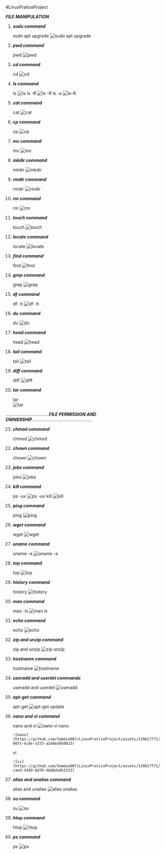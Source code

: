 #LinuxPraticeProject

***FILE MANIPULATION***

1. ***sudo command***

    sudo apt upgrade
        ![sudo apt upgrade ](https://github.com/Sommie007/LinuxPraticeProject/assets/139817771/50014478-56a6-45c2-832b-4d5d8c8584d7)

2. ***pwd command***

    pwd
        ![pwd](https://github.com/Sommie007/LinuxPraticeProject/assets/139817771/fb6f6085-4d6c-4fff-9a52-8bc68c545dcd)

3. ***cd command***

    cd
        ![cd](https://github.com/Sommie007/LinuxPraticeProject/assets/139817771/317697a1-dfcd-4ee4-94f1-ba6b0622af0c)
4. ***ls command***

    ls
      ![ls](https://github.com/Sommie007/LinuxPraticeProject/assets/139817771/0ab6fe3c-2758-4336-b87e-4baffc5c0c40)
    ls -R
        ![ls -R](https://github.com/Sommie007/LinuxPraticeProject/assets/139817771/a8018da4-5b49-4b52-9469-564bf7b185c1)
    ls -a
        ![ls-R](https://github.com/Sommie007/LinuxPraticeProject/assets/139817771/7fee3ff9-8fb1-4fbc-aff1-b1bb29944160)

5. ***cat command***

    cat
        ![cat](https://github.com/Sommie007/LinuxPraticeProject/assets/139817771/c4eacf77-bb86-429a-97bd-5632d3e3d438)

6.  ***cp command***

    cp
       ![cp](https://github.com/Sommie007/LinuxPraticeProject/assets/139817771/cde7d7ca-4a1b-4447-a474-f5568c1714b1)

7.  ***mv command***

    mv
        ![mv](https://github.com/Sommie007/LinuxPraticeProject/assets/139817771/2bf0e030-5720-4ea4-a347-ba808c334333)

8.  ***mkdir command***
    
    mkdir
       ![mkdir](https://github.com/Sommie007/LinuxPraticeProject/assets/139817771/16d7920f-7ce6-4b8c-ab72-b65aa9796b25)

9. ***rmdir command***

    rmdir
        ![rmdir](https://github.com/Sommie007/LinuxPraticeProject/assets/139817771/ccd76490-51e0-4744-bbae-07841ff7849f)

10. ***rm command***

    rm
        ![rm](https://github.com/Sommie007/LinuxPraticeProject/assets/139817771/d13144dc-280e-4e3b-aa7c-7373a1e04358)

11. ***touch command***

    touch
        ![touch](https://github.com/Sommie007/LinuxPraticeProject/assets/139817771/efe17a9c-b80e-41df-8c81-f9ce1abdc1c8)

12. ***locate command***

    locate
       ![locate](https://github.com/Sommie007/LinuxPraticeProject/assets/139817771/a03c543a-b582-4eeb-9992-21cfee7e9c25)

13. ***find command***

    find
        ![find](https://github.com/Sommie007/LinuxPraticeProject/assets/139817771/8ebe40f9-8c43-4bcd-aff3-090bfbad51bf)

14. ***grep command***

    grep
        ![grep](https://github.com/Sommie007/LinuxPraticeProject/assets/139817771/45821db6-3123-44de-a842-5fef6cc5fbd0)

15. ***df command***

    df -h
        ![df -h](https://github.com/Sommie007/LinuxPraticeProject/assets/139817771/5405b16c-2dbf-40dd-97ff-8effcd0ffaa7)

16. ***du command***

    du
        ![du](https://github.com/Sommie007/LinuxPraticeProject/assets/139817771/ba2f93a4-80af-473a-8d21-eeabc706e933)

17. ***head command***

    head
        ![head](https://github.com/Sommie007/LinuxPraticeProject/assets/139817771/f8696242-8970-4487-9f15-d233125c7e0a)

18. ***tail command***

    tail
        ![tail](https://github.com/Sommie007/LinuxPraticeProject/assets/139817771/6336b34a-8012-4c44-9bfb-a987c39f0468)

19. ***diff command***

    diff
        ![diff](https://github.com/Sommie007/LinuxPraticeProject/assets/139817771/9a6808c8-1371-4e20-ac82-e560e13cc931)

20. ***tar command***

     tar   
        ![tar](https://github.com/Sommie007/LinuxPraticeProject/assets/139817771/7c1e7cb5-b743-4d00-ade6-bf35992cd4a3)

...................................***FILE PERMISSION AND OWNERSHIP***................................................

21. ***chmod command***

    chmod
        ![chmod](https://github.com/Sommie007/LinuxPraticeProject/assets/139817771/7cfc95ce-2c99-496e-89e4-69abfbfc0944)

22. ***chown command***

    chown
        ![chown](https://github.com/Sommie007/LinuxPraticeProject/assets/139817771/3777a5a0-4515-4807-8f0f-065448024b81)

23. ***jobs command***

    jobs
        ![jobs](https://github.com/Sommie007/LinuxPraticeProject/assets/139817771/535bb890-b9a5-44f2-98a0-33e73d7808fa)

24. ***kill command***

    ps -ux
        ![ps -ux](https://github.com/Sommie007/LinuxPraticeProject/assets/139817771/277e46d7-4fb9-4958-a34e-8a9a17966daf)
    kill
        ![kill](https://github.com/Sommie007/LinuxPraticeProject/assets/139817771/2ec23521-55b1-4442-89c0-5961a3cc0f9f)

25. ***ping command***

    ping
        ![ping](https://github.com/Sommie007/LinuxPraticeProject/assets/139817771/e75a8412-a809-4e04-b8ea-3cc164e0a872)

26. ***wget command***

    wget
        ![wget](https://github.com/Sommie007/LinuxPraticeProject/assets/139817771/223a2a9c-63e4-432f-bc85-8bc9fe6fc71e)

27. ***uname command***

    uname -a
        ![uname -a](https://github.com/Sommie007/LinuxPraticeProject/assets/139817771/0ce0b04c-625b-4b2e-8c29-4261fb41ba6e)

28. ***top command***

    top
        ![top](https://github.com/Sommie007/LinuxPraticeProject/assets/139817771/cddf800c-c281-463b-98aa-f63dfa2f7faf)

29. ***history command***
    
    history
         ![history](https://github.com/Sommie007/LinuxPraticeProject/assets/139817771/57f09376-910f-483d-97ed-d7a829c88f13)

30. ***man command***

    man -ls
       ![man ls](https://github.com/Sommie007/LinuxPraticeProject/assets/139817771/cf8e2810-9619-4211-90fb-b8cfdc467353)

31. ***echo command***

    echo
       ![echo](https://github.com/Sommie007/LinuxPraticeProject/assets/139817771/a39e8fbe-27c9-4501-afbd-036b10ec2a8e)

32. ***zip and unzip command***

    zip and unzip
        ![zip   unzip](https://github.com/Sommie007/LinuxPraticeProject/assets/139817771/231163e5-278f-42ce-a7b9-2d7dcda72464)

33. ***hostname command***

    hostname
        ![hostname](https://github.com/Sommie007/LinuxPraticeProject/assets/139817771/4506f83e-41d4-4764-ac32-e19337902dbe)

34. ***useradd and userdel commands***

    useradd and userdel
        ![useradd](https://github.com/Sommie007/LinuxPraticeProject/assets/139817771/c42bded5-d8ba-401f-9cfb-5e20344a0bac)

35. ***apt-get command***

    apt-get
        ![apt-get update](https://github.com/Sommie007/LinuxPraticeProject/assets/139817771/82cf71bf-c748-443f-bb69-bbb4e1ba7d17)

36. ***nano and vi command***

    nano and vi
        ![nano   vi](https://github.com/Sommie007/LinuxPraticeProject/assets/139817771/40f0d1e3-97c2-469f-9d36-02472b97eba8)
    nano

        ![nano](https://github.com/Sommie007/LinuxPraticeProject/assets/139817771/3a331641-80fa-4c8e-a333-a2e8ea950023)
    vi

        ![vi](https://github.com/Sommie007/LinuxPraticeProject/assets/139817771/63435fc5-caed-4369-8d70-4b86da4b1333)

37. ***alias and unalias command***

    alias and unalias
        ![alias   unalias](https://github.com/Sommie007/LinuxPraticeProject/assets/139817771/20826fab-de07-487b-8cac-ae2ac6faa1d4)

38. ***su command***

    su
        ![su](https://github.com/Sommie007/LinuxPraticeProject/assets/139817771/9f02b151-59b6-42e3-8a96-25dc9d2cde4f)

39. ***htop command***

    htop
        ![htop](https://github.com/Sommie007/LinuxPraticeProject/assets/139817771/72d79800-29b0-4223-b0f4-dbac7b0c22dc)

40. ***ps command***

    ps
        ![ps](https://github.com/Sommie007/LinuxPraticeProject/assets/139817771/c91b53e0-c2c4-470d-8516-325f8c13e5d9)



